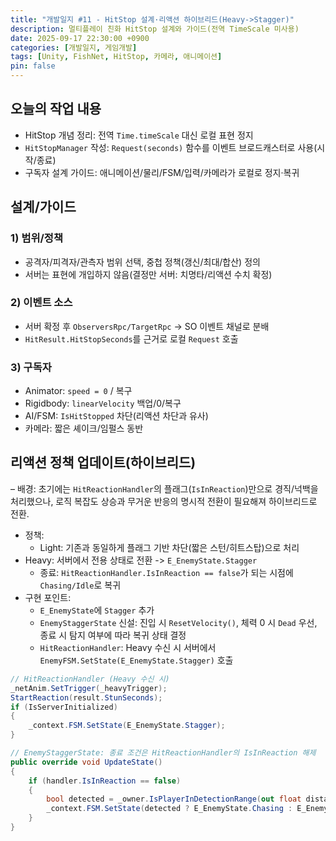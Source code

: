 ```yaml
---
title: "개발일지 #11 - HitStop 설계·리액션 하이브리드(Heavy->Stagger)"
description: 멀티플레이 친화 HitStop 설계와 가이드(전역 TimeScale 미사용)
date: 2025-09-17 22:30:00 +0900
categories: [개발일지, 게임개발]
tags: [Unity, FishNet, HitStop, 카메라, 애니메이션]
pin: false
---
```


## 오늘의 작업 내용

- HitStop 개념 정리: 전역 `Time.timeScale` 대신 로컬 표현 정지
- `HitStopManager` 작성: `Request(seconds)` 함수를 이벤트 브로드캐스터로 사용(시작/종료)
- 구독자 설계 가이드: 애니메이션/물리/FSM/입력/카메라가 로컬로 정지·복귀

## 설계/가이드

### 1) 범위/정책
- 공격자/피격자/관측자 범위 선택, 중첩 정책(갱신/최대/합산) 정의
- 서버는 표현에 개입하지 않음(결정만 서버: 치명타/리액션 수치 확정)

### 2) 이벤트 소스
- 서버 확정 후 `ObserversRpc/TargetRpc` -> SO 이벤트 채널로 분배
- `HitResult.HitStopSeconds`를 근거로 로컬 `Request` 호출

### 3) 구독자
- Animator: `speed = 0` / 복구
- Rigidbody: `linearVelocity` 백업/0/복구
- AI/FSM: `IsHitStopped` 차단(리액션 차단과 유사)
- 카메라: 짧은 셰이크/임펄스 동반

## 리액션 정책 업데이트(하이브리드)

– 배경: 초기에는 `HitReactionHandler`의 플래그(`IsInReaction`)만으로 경직/넉백을 처리했으나, 로직 복잡도 상승과 무거운 반응의 명시적 전환이 필요해져 하이브리드로 전환.
- 정책:
  - Light: 기존과 동일하게 플래그 기반 차단(짧은 스턴/히트스탑)으로 처리
- Heavy: 서버에서 전용 상태로 전환 -> `E_EnemyState.Stagger`
  - 종료: `HitReactionHandler.IsInReaction == false`가 되는 시점에 `Chasing/Idle`로 복귀
- 구현 포인트:
  - `E_EnemyState`에 `Stagger` 추가
  - `EnemyStaggerState` 신설: 진입 시 `ResetVelocity()`, 체력 0 시 `Dead` 우선, 종료 시 탐지 여부에 따라 복귀 상태 결정
  - `HitReactionHandler`: Heavy 수신 시 서버에서 `EnemyFSM.SetState(E_EnemyState.Stagger)` 호출

```csharp
// HitReactionHandler (Heavy 수신 시)
_netAnim.SetTrigger(_heavyTrigger);
StartReaction(result.StunSeconds);
if (IsServerInitialized)
{
    _context.FSM.SetState(E_EnemyState.Stagger);
}
```

```csharp
// EnemyStaggerState: 종료 조건은 HitReactionHandler의 IsInReaction 해제
public override void UpdateState()
{
    if (handler.IsInReaction == false)
    {
        bool detected = _owner.IsPlayerInDetectionRange(out float distance);
        _context.FSM.SetState(detected ? E_EnemyState.Chasing : E_EnemyState.Idle);
    }
}
```


